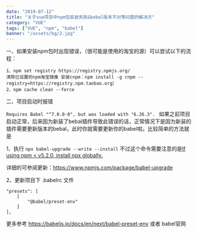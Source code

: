 ```yaml
---
date: "2019-07-12"
title: "关于vue项目中npm包安装失败&bebal版本不对等问题的解决方"
category: "VUE"
tags: ["VUE", "npm", "babel"]
banner: "/assets/bg/2.jpg"
---
```


一、如果安装npm包时出现错误，（很可能是使用的淘宝的源）可以尝试以下的流程：

    1、npm set registry https://registry.npmjs.org/   
    清除已设置的npm淘宝镜像 安装cnpm：npm install -g cnpm --registry=https://registry.npm.taobao.org）
    2、npm cache clean --force

二、项目启动时报错

`Requires Babel "^7.0.0-0", but was loaded with "6.26.3". `
如果之前项目启动正常，后来因为新装了bebal插件导致此错误的话，正常情况下是因为新装的插件需要更新版本的bebal，此时你就需要更新你的babel啦。比较简单的方法就是

1、执行 `npx babel-upgrade --write --install` 不过这个命令需要注意的是<u>If using npm < v5.2.0, install npx globally.</u>

详细的可参阅更新：https://www.npmjs.com/package/babel-upgrade

2、更新项目下 .babelrc 文件

```
"presets": [
    [
        "@babel/preset-env"
    ]
],
```
更多参考 https://babeljs.io/docs/en/next/babel-preset-env 或者 babel官网

